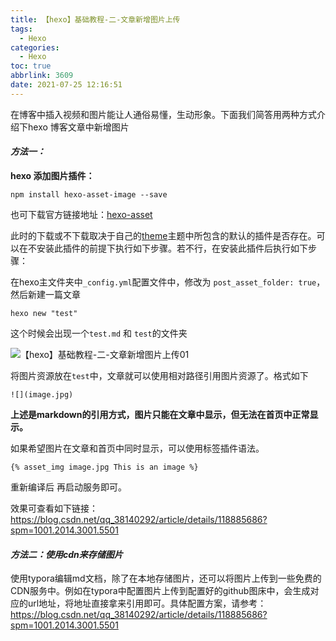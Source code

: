 ```yaml
---
title: 【hexo】基础教程-二-文章新增图片上传
tags:
  - Hexo
categories:
  - Hexo
toc: true
abbrlink: 3609
date: 2021-07-25 12:16:51
---
```


在博客中插入视频和图片能让人通俗易懂，生动形象。下面我们简答用两种方式介绍下hexo 博客文章中新增图片

#### ***方法一：***

**hexo 添加图片插件：**

<!--more-->

~~~shell
npm install hexo-asset-image --save
~~~

也可下载官方链接地址：[hexo-asset](https://github.com/cnzsb/hexo-asset.git)

此时的下载或不下载取决于自己的[theme](https://hexo.io/themes/)主题中所包含的默认的插件是否存在。可以在不安装此插件的前提下执行如下步骤。若不行，在安装此插件后执行如下步骤：

在hexo主文件夹中`_config.yml`配置文件中，修改为 `post_asset_folder: true`， 然后新建一篇文章

~~~shell
hexo new "test"
~~~

这个时候会出现一个`test.md` 和 `test`的文件夹

![【hexo】基础教程-二-文章新增图片上传01](https://cdn.jsdelivr.net/gh/liuhuanhuan963019/blogPicture/md_photos/%E3%80%90hexo%E3%80%91%E5%9F%BA%E7%A1%80%E6%95%99%E7%A8%8B%E4%BA%8C-%E6%96%87%E7%AB%A0%E6%96%B0%E5%A2%9E%E5%9B%BE%E7%89%87%E4%B8%8A%E4%BC%A001.jpg)

将图片资源放在`test`中，文章就可以使用相对路径引用图片资源了。格式如下

~~~shell
![](image.jpg)
~~~

**上述是markdown的引用方式，图片只能在文章中显示，但无法在首页中正常显示。**

如果希望图片在文章和首页中同时显示，可以使用标签插件语法。

~~~shell
{% asset_img image.jpg This is an image %}
~~~

重新编译后 再启动服务即可。

效果可查看如下链接：https://blog.csdn.net/qq_38140292/article/details/118885686?spm=1001.2014.3001.5501



#### ***方法二：使用cdn来存储图片***

使用typora编辑md文档，除了在本地存储图片，还可以将图片上传到一些免费的CDN服务中。例如在typora中配置图片上传到配置好的github图床中，会生成对应的url地址，将地址直接拿来引用即可。具体配置方案，请参考：https://blog.csdn.net/qq_38140292/article/details/118885686?spm=1001.2014.3001.5501

